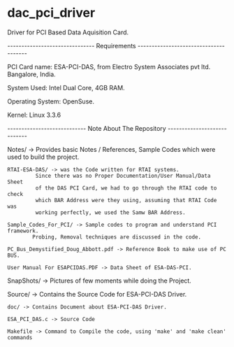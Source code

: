 # dac_pci_driver
Driver for PCI Based Data Aquisition Card.

------------------------------- Requirements --------------------------------------

PCI Card name: ESA-PCI-DAS, from Electro System Associates pvt ltd. Bangalore, India.

System Used: Intel Dual Core, 4GB RAM.

Operating System: OpenSuse.

Kernel: Linux 3.3.6

---------------------------- Note About The Repository ----------------------------

Notes/ -> Provides basic Notes / References, Sample Codes which were used to build 
	  the project.

	RTAI-ESA-DAS/ -> was the Code written for RTAI systems.
			 Since there was no Proper Documentation/User Manual/Data Sheet 
			 of the DAS PCI Card, we had to go through the RTAI code to check
			 which BAR Address were they using, assuming that RTAI Code was 
			 working perfectly, we used the Samw BAR Address.

	Sample_Codes_For_PCI/ -> Sample codes to program and understand PCI framework.
			Probing, Removal techniques are discussed in the code.

	PC_Bus_Demystified_Doug_Abbott.pdf -> Reference Book to make use of PC BUS.

	User Manual For ESAPCIDAS.PDF -> Data Sheet of ESA-DAS-PCI.

SnapShots/ -> Pictures of few moments while doing the Project.

Source/ -> Contains the Source Code for ESA-PCI-DAS Driver.
	
	doc/ -> Contains Document about ESA-PCI-DAS Driver.	

	ESA_PCI_DAS.c -> Source Code

	Makefile -> Command to Compile the code, using 'make' and 'make clean' commands
